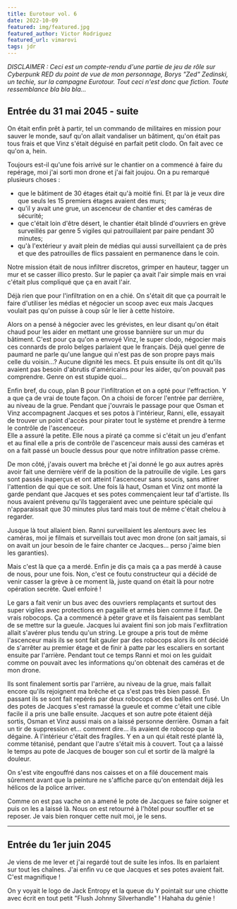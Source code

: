 ```yaml
---
title: Eurotour vol. 6
date: 2022-10-09
featured: img/featured.jpg
featured_author: Victor Rodriguez
featured_url: vimarovi
tags: jdr
---
```


_DISCLAIMER : Ceci est un compte-rendu d'une partie de jeu de rôle sur Cyberpunk RED du point de vue de mon personnage, Borys "Zed" Zedinski, un techie, sur la campagne Eurotour. Tout ceci n'est donc que fiction. Toute ressemblance bla bla bla…_

<!-- excerpt -->

## Entrée du 31 mai 2045 - suite

On était enfin prêt à partir, tel un commando de militaires en mission pour sauver le monde, sauf qu'on allait vandaliser un bâtiment, qu'on était pas tous frais et que Vinz s'était déguisé en parfait petit clodo. On fait avec ce qu'on a, hein.

Toujours est-il qu'une fois arrivé sur le chantier on a commencé à faire du repérage, moi j'ai sorti mon drone et j'ai fait joujou. On a pu remarqué plusieurs choses :

- que le bâtiment de 30 étages était qu'à moitié fini. Et par là je veux dire que seuls les 15 premiers étages avaient des murs;
- qu'il y avait une grue, un ascenceur de chantier et des caméras de sécurité;
- que c'était loin d'être désert, le chantier était blindé d'ouvriers en grève surveillés par genre 5 vigiles qui patrouillaient par paire pendant 30 minutes;
- qu'à l'extérieur y avait plein de médias qui aussi surveillaient ça de près et que des patrouilles de flics passaient en permanence dans le coin.

Notre mission était de nous infiltrer discretos, grimper en hauteur, tagger un mur et se casser illico presto. Sur le papier ça avait l'air simple mais en vrai c'était plus compliqué que ça en avait l'air.

Déjà rien que pour l'infiltration on en a chié. On s'était dit que ça pourrait le faire d'utiliser les médias et négocier un scoop avec eux mais Jacques voulait pas qu'on puisse à coup sûr le lier à cette histoire.

Alors on a pensé à négocier avec les grévistes, en leur disant qu'on était chaud pour les aider en mettant une grosse bannière sur un mur du bâtiment. C'est pour ça qu'on a envoyé Vinz, le super clodo, négocier mais ces connards de prolo belges parlaient que le français. Déjà quel genre de paumard ne parle qu'une langue qui n'est pas de son propre pays mais celle du voisin…? Aucune dignité les mecs. Et puis ensuite ils ont dit qu'ils avaient pas besoin d'abrutis d'américains pour les aider, qu'on pouvait pas comprendre. Genre on est stupide quoi…

Enfin bref, du coup, plan B pour l'infiltration et on a opté pour l'effraction. Y a que ça de vrai de toute façon. On a choisi de forcer l'entrée par derrière, au niveau de la grue. Pendant que j'ouvrais le passage pour que Osman et Vinz accompagnent Jacques et ses potos à l'intérieur, Ranni, elle, essayait de trouver un point d'accès pour pirater tout le système et prendre à terme le contrôle de l'ascenceur.  
Elle a assuré la petite. Elle nous a piraté ça comme si c'était un jeu d'enfant et au final elle a pris de contrôle de l'ascenceur mais aussi des caméras et on a fait passé un boucle dessus pour que notre infiltration passe crème.

De mon côté, j'avais ouvert ma brêche et j'ai donné le go aux autres après avoir fait une dernière vérif de la position de la patrouille de vigile. Les gars sont passés inaperçus et ont atteint l'ascenceur sans soucis, sans attirer l'attention de qui que ce soit. Une fois là haut, Osman et Vinz ont monté la garde pendant que Jacques et ses potes commençaient leur taf d'artiste. Ils nous avaient prévenu qu'ils taggeraient avec une peinture spéciale qui n'apparaissait que 30 minutes plus tard mais tout de même c'était chelou à regarder.

Jusque là tout allaient bien. Ranni surveillaient les alentours avec les caméras, moi je filmais et surveillais tout avec mon drone (on sait jamais, si on avait un jour besoin de le faire chanter ce Jacques… perso j'aime bien les garanties).

Mais c'est là que ça a merdé. Enfin je dis ça mais ça a pas merdé à cause de nous, pour une fois. Non, c'est ce foutu constructeur qui a décidé de venir casser la grève à ce moment là, juste quand on était là pour notre opération secrète. Quel enfoiré !

Le gars a fait venir un bus avec des ouvriers remplaçants et surtout des super vigiles avec protections en pagaille et armés bien comme il faut. De vrais robocops. Ça a commencé à péter grave et ils faisaient pas semblant de se mettre sur la gueule. Jacques lui avaient fini son job mais l'exflitration allait s'avérer plus tendu qu'un string. Le groupe a pris tout de même l'ascenceur mais ils se sont fait gauler par des robocops alors ils ont décidé de s'arrêter au premier étage et de finir à patte par les escaliers en sortant ensuite par l'arrière. Pendant tout ce temps Ranni et moi on les guidait comme on pouvait avec les informations qu'on obtenait des caméras et de mon drone.

Ils sont finalement sortis par l'arrière, au niveau de la grue, mais fallait encore qu'ils rejoignent ma brêche et ça s'est pas très bien passé. En passant ils se sont fait repérés par deux robocops et des balles ont fusé. Un des potes de Jacques s'est ramassé la gueule et comme c'était une cible facile il a pris une balle ensuite. Jacques et son autre pote étaient déjà sortis, Osman et Vinz aussi mais on a laissé personne derrière. Osman a fait un tir de suppression et… comment dire… ils avaient de robocop que la dégaine. À l'intérieur c'était des fragiles. Y en a un qui était resté planté là, comme tétanisé, pendant que l'autre s'était mis à couvert. Tout ça a laissé le temps au pote de Jacques de bouger son cul et sortir de là malgré la douleur.

On s'est vite engouffré dans nos caisses et on a filé doucement mais sûrement avant que la peinture ne s'affiche parce qu'on entendait déjà les hélicos de la police arriver.

Comme on est pas vache on a amené le pote de Jacques se faire soigner et puis on les a laissé là. Nous on est retourné à l'hôtel pour souffler et se reposer. Je vais bien ronquer cette nuit moi, je le sens.

---

## Entrée du 1er juin 2045

Je viens de me lever et j'ai regardé tout de suite les infos. Ils en parlaient sur tout les chaînes. J'ai enfin vu ce que Jacques et ses potes avaient fait. C'est magnifique !

On y voyait le logo de Jack Entropy et la queue du Y pointait sur une chiotte avec écrit en tout petit "Flush Johnny Silverhandle" ! Hahaha du génie !
